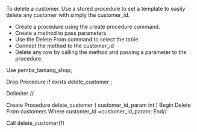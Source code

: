 To delete a customer. Use a stored procedure to set a template to easily delete
any customer with simply the customer_id. 

 - Create a procedure using the create procedure command.
- Create a method to pass parameters.
- Use the Delete From command to select the table
 - Connect the method to the customer_id
- Delete any row by calling the method and passing a parameter to the procedure.


Use pemba_tamang_shop;

Drop Procedure if exists delete_customer ;

Delimiter //

Create Procedure delete_customer
(
customer_id_param  int 
)
Begin
Delete From customers
Where customer_id =customer_id_param;
End//

Call delete_customer(1)

 

